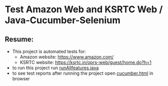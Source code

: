 # Test Amazon Web and KSRTC Web / Java-Cucumber-Selenium
## Resume:
- This project is automated tests for:
  - Amazon website: https://www.amazon.com/
  - KSRTC website: https://ksrtc.in/oprs-web/guest/home.do?h=1
- to run this project run [runAllfeatures.java](/Task/src/test/java/Runners/runAllfeatures.java)   
- to see test reports after running the project open [cucumber.html](Task/target/cucumber.html) in browser 
